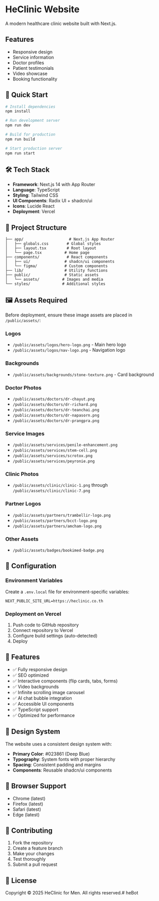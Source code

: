 # HeClinic Website

A modern healthcare clinic website built with Next.js.

## Features

- Responsive design
- Service information
- Doctor profiles
- Patient testimonials
- Video showcase
- Booking functionality

## 🚀 Quick Start

```bash
# Install dependencies
npm install

# Run development server
npm run dev

# Build for production
npm run build

# Start production server
npm run start
```

## 🛠️ Tech Stack

- **Framework**: Next.js 14 with App Router
- **Language**: TypeScript
- **Styling**: Tailwind CSS
- **UI Components**: Radix UI + shadcn/ui
- **Icons**: Lucide React
- **Deployment**: Vercel

## 📁 Project Structure

```
├── app/                    # Next.js App Router
│   ├── globals.css        # Global styles
│   ├── layout.tsx         # Root layout
│   └── page.tsx          # Home page
├── components/            # React components
│   ├── ui/               # shadcn/ui components
│   └── figma/            # Custom components
├── lib/                  # Utility functions
├── public/               # Static assets
│   └── assets/          # Images and media
└── styles/              # Additional styles
```

## 🖼️ Assets Required

Before deployment, ensure these image assets are placed in `/public/assets/`:

### Logos
- `/public/assets/logos/hero-logo.png` - Main hero logo
- `/public/assets/logos/nav-logo.png` - Navigation logo

### Backgrounds
- `/public/assets/backgrounds/stone-texture.png` - Card background

### Doctor Photos
- `/public/assets/doctors/dr-chayut.png`
- `/public/assets/doctors/dr-richard.png` 
- `/public/assets/doctors/dr-teanchai.png`
- `/public/assets/doctors/dr-napasorn.png`
- `/public/assets/doctors/dr-prangpra.png`

### Service Images
- `/public/assets/services/penile-enhancement.png`
- `/public/assets/services/stem-cell.png`
- `/public/assets/services/scrotox.png`
- `/public/assets/services/peyronie.png`

### Clinic Photos
- `/public/assets/clinic/clinic-1.png` through `/public/assets/clinic/clinic-7.png`

### Partner Logos
- `/public/assets/partners/trambellir-logo.png`
- `/public/assets/partners/bcct-logo.png`
- `/public/assets/partners/amcham-logo.png`

### Other Assets
- `/public/assets/badges/bookimed-badge.png`

## 🔧 Configuration

### Environment Variables
Create a `.env.local` file for environment-specific variables:

```env
NEXT_PUBLIC_SITE_URL=https://heclinic.co.th
```

### Deployment on Vercel

1. Push code to GitHub repository
2. Connect repository to Vercel
3. Configure build settings (auto-detected)
4. Deploy

## 📝 Features

- ✅ Fully responsive design
- ✅ SEO optimized
- ✅ Interactive components (flip cards, tabs, forms)
- ✅ Video backgrounds
- ✅ Infinite scrolling image carousel
- ✅ AI chat bubble integration
- ✅ Accessible UI components
- ✅ TypeScript support
- ✅ Optimized for performance

## 🎨 Design System

The website uses a consistent design system with:
- **Primary Color**: #023861 (Deep Blue)
- **Typography**: System fonts with proper hierarchy
- **Spacing**: Consistent padding and margins
- **Components**: Reusable shadcn/ui components

## 📱 Browser Support

- Chrome (latest)
- Firefox (latest)
- Safari (latest)
- Edge (latest)

## 🤝 Contributing

1. Fork the repository
2. Create a feature branch
3. Make your changes
4. Test thoroughly
5. Submit a pull request

## 📄 License

Copyright © 2025 HeClinic for Men. All rights reserved.#   h e B o t  
 